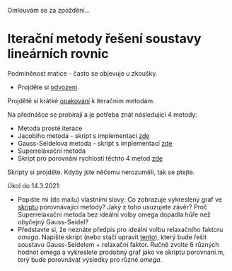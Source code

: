 Omlouvám se za zpoždění...

# Iterační metody řešení soustavy lineárních rovnic

Podmíněnost matice - často se objevuje u zkoušky.
* Projděte si [odvození](https://github.com/SebastianLorenz/NME1cv/edit/master/cv4/podminenost_matice.pdf).

Projdětě si krátké [opakování](https://github.com/SebastianLorenz/NME1cv/edit/master/cv4/teorie_iteracni_metody.pdf) k iteračním metodám.

Na přednášce se probírají a je potřeba znát následující 4 metody:
* Metoda prosté iterace
* Jacobiho metoda - skript s implementací [zde](jacobi.m)
* Gauss-Seidelova metoda - skript s implementací [zde](gausseidel.m)
* Superrelaxační metoda
* Skript pro porovnání rychlosti těchto 4 metod [zde](porovnani.m)

Skripty si projděte. Kdyby jste něčemu nerozuměli, tak se ptejte.

Úkol do 14.3.2021:
* Popište mi (do mailu) vlastními slovy: Co zobrazuje vykreslený graf ve [skriptu](porovnani.m) porovnávající metody? Jaký z toho usuzujete závěr? Proč Superrelaxační metoda bez ideální volby omega dopadla hůře než obyčejný Gauss-Seidel?
* Představte si, že neznáte předpis pro ideální volbu relaxačního faktoru *omega*. Napište skript (nebo stačí upravit [tento](porovnani.m)), který bude řešit soustavu Gauss-Seidelem + relaxační faktor. Ručně zvolte 6 různých hodnot omega a vykreslete prodobný graf jako ve skriptu porovnani.m, terý bude porovnávat výsledky pro různé *omega*.
